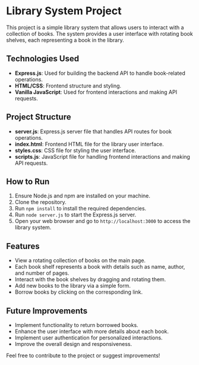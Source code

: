 # Library System Project

This project is a simple library system that allows users to interact with a collection of books. The system provides a user interface with rotating book shelves, each representing a book in the library.

## Technologies Used

- **Express.js**: Used for building the backend API to handle book-related operations.
- **HTML/CSS**: Frontend structure and styling.
- **Vanilla JavaScript**: Used for frontend interactions and making API requests.

## Project Structure

- **server.js**: Express.js server file that handles API routes for book operations.
- **index.html**: Frontend HTML file for the library user interface.
- **styles.css**: CSS file for styling the user interface.
- **scripts.js**: JavaScript file for handling frontend interactions and making API requests.

## How to Run

1. Ensure Node.js and npm are installed on your machine.
2. Clone the repository.
3. Run `npm install` to install the required dependencies.
4. Run `node server.js` to start the Express.js server.
5. Open your web browser and go to `http://localhost:3000` to access the library system.

## Features

- View a rotating collection of books on the main page.
- Each book shelf represents a book with details such as name, author, and number of pages.
- Interact with the book shelves by dragging and rotating them.
- Add new books to the library via a simple form.
- Borrow books by clicking on the corresponding link.

## Future Improvements

- Implement functionality to return borrowed books.
- Enhance the user interface with more details about each book.
- Implement user authentication for personalized interactions.
- Improve the overall design and responsiveness.

Feel free to contribute to the project or suggest improvements!
